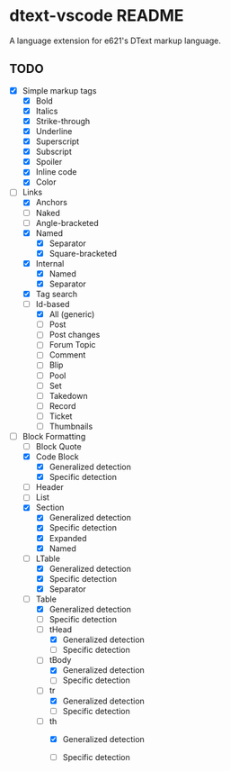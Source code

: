 # dtext-vscode README

A language extension for e621's DText markup language.

## TODO
- [x] Simple markup tags
	- [x] Bold
	- [x] Italics
	- [x] Strike-through
	- [x] Underline
	- [x] Superscript
	- [x] Subscript
	- [x] Spoiler
	- [x] Inline code
	- [x] Color
- [ ] Links
	- [x] Anchors
	- [ ] Naked
	- [ ] Angle-bracketed
	- [x] Named
		- [x] Separator
		- [x] Square-bracketed
	- [x] Internal
		- [x] Named
		- [x] Separator
	- [x] Tag search
	- [ ] Id-based
		- [x] All (generic)
		- [ ] Post
		- [ ] Post changes
		- [ ] Forum Topic
		- [ ] Comment
		- [ ] Blip
		- [ ] Pool
		- [ ] Set
		- [ ] Takedown
		- [ ] Record
		- [ ] Ticket
		- [ ] Thumbnails
- [ ] Block Formatting
	- [ ] Block Quote
	- [x] Code Block
		- [x] Generalized detection
		- [x] Specific detection
	- [ ] Header
	- [ ] List
	- [x] Section
		- [x] Generalized detection
		- [x] Specific detection
		- [x] Expanded
		- [x] Named
	- [ ] LTable
		- [x] Generalized detection
		- [x] Specific detection
		- [x] Separator
	- [ ] Table
		- [x] Generalized detection
		- [ ] Specific detection
		- [ ] tHead
			- [x] Generalized detection
			- [ ] Specific detection
		- [ ] tBody
			- [x] Generalized detection
			- [ ] Specific detection
		- [ ] tr
			- [x] Generalized detection
			- [ ] Specific detection
		- [ ] th
			- [x] Generalized detection
			- [ ] Specific detection
		